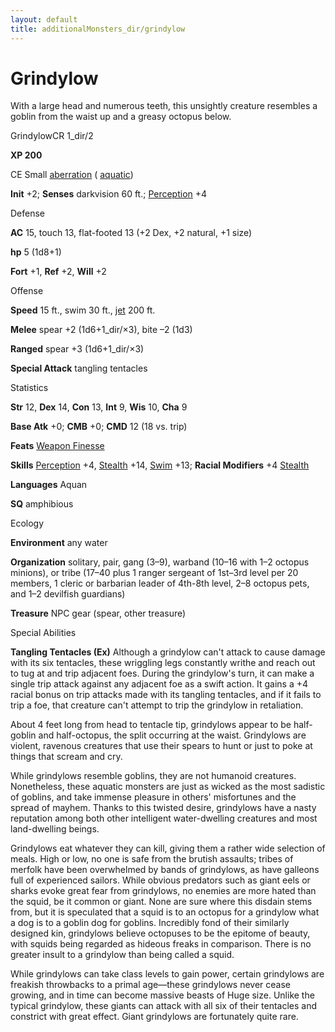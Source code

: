 ```yaml
---
layout: default
title: additionalMonsters_dir/grindylow
---
```

# Grindylow

With a large head and numerous teeth, this unsightly creature resembles a goblin from the waist up and a greasy octopus below.

GrindylowCR 1_dir/2

**XP 200**

CE Small [aberration](../monsters_dir/creatureTypes#_aberration) ( [aquatic](../monsters_dir/creatureTypes#_aquatic-subtype))

**Init** +2; **Senses** darkvision 60 ft.; [Perception](../additionalMonsters_dir/../skills_dir/perception#_perception) +4

Defense

**AC** 15, touch 13, flat-footed 13 (+2 Dex, +2 natural, +1 size)

**hp** 5 (1d8+1)

**Fort** +1, **Ref** +2, **Will** +2

Offense

**Speed** 15 ft., swim 30 ft., [jet](../monsters_dir/universalMonsterRules#_jet) 200 ft.

**Melee** spear +2 (1d6+1_dir/×3), bite –2 (1d3)

**Ranged** spear +3 (1d6+1_dir/×3)

**Special Attack** tangling tentacles

Statistics

**Str** 12, **Dex** 14, **Con** 13, **Int** 9, **Wis** 10, **Cha** 9

**Base Atk** +0; **CMB** +0; **CMD** 12 (18 vs. trip)

**Feats** [Weapon Finesse](../additionalMonsters_dir/../feats#_weapon-finesse)

**Skills** [Perception](../additionalMonsters_dir/../skills_dir/perception#_perception) +4, [Stealth](../additionalMonsters_dir/../skills_dir/stealth#_stealth) +14, [Swim](../additionalMonsters_dir/../skills_dir/swim#_swim) +13; **Racial Modifiers** +4 [Stealth](../additionalMonsters_dir/../skills_dir/stealth#_stealth)

**Languages** Aquan

**SQ** amphibious

Ecology

**Environment** any water

**Organization** solitary, pair, gang (3–9), warband (10–16 with 1–2 octopus minions), or tribe (17–40 plus 1 ranger sergeant of 1st–3rd level per 20 members, 1 cleric or barbarian leader of 4th-8th level, 2–8 octopus pets, and 1–2 devilfish guardians)

**Treasure** NPC gear (spear, other treasure)

Special Abilities

**Tangling Tentacles (Ex)** Although a grindylow can't attack to cause damage with its six tentacles, these wriggling legs constantly writhe and reach out to tug at and trip adjacent foes. During the grindylow's turn, it can make a single trip attack against any adjacent foe as a swift action. It gains a +4 racial bonus on trip attacks made with its tangling tentacles, and if it fails to trip a foe, that creature can't attempt to trip the grindylow in retaliation.

About 4 feet long from head to tentacle tip, grindylows appear to be half-goblin and half-octopus, the split occurring at the waist. Grindylows are violent, ravenous creatures that use their spears to hunt or just to poke at things that scream and cry.

While grindylows resemble goblins, they are not humanoid creatures. Nonetheless, these aquatic monsters are just as wicked as the most sadistic of goblins, and take immense pleasure in others' misfortunes and the spread of mayhem. Thanks to this twisted desire, grindylows have a nasty reputation among both other intelligent water-dwelling creatures and most land-dwelling beings.

Grindylows eat whatever they can kill, giving them a rather wide selection of meals. High or low, no one is safe from the brutish assaults; tribes of merfolk have been overwhelmed by bands of grindylows, as have galleons full of experienced sailors. While obvious predators such as giant eels or sharks evoke great fear from grindylows, no enemies are more hated than the squid, be it common or giant. None are sure where this disdain stems from, but it is speculated that a squid is to an octopus for a grindylow what a dog is to a goblin dog for goblins. Incredibly fond of their similarly designed kin, grindylows believe octopuses to be the epitome of beauty, with squids being regarded as hideous freaks in comparison. There is no greater insult to a grindylow than being called a squid.

While grindylows can take class levels to gain power, certain grindylows are freakish throwbacks to a primal age—these grindylows never cease growing, and in time can become massive beasts of Huge size. Unlike the typical grindylow, these giants can attack with all six of their tentacles and constrict with great effect. Giant grindylows are fortunately quite rare.

